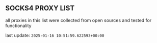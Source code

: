 ## SOCKS4 PROXY LIST

all proxies in this list were collected from open sources and tested for functionality

last update: `2025-01-16 10:51:59.622593+00:00`